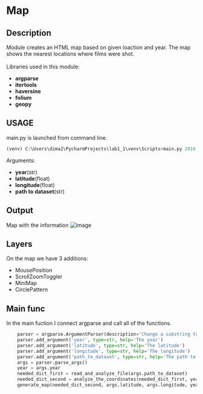 # Map


## Description
Module creates an HTML map based on given loaction and year. The map shows the nearest locations where films were shot.
<br><br>
Libraries used in this module:
 + **argparse**
 + **itertools**
 + **haversine**
 + **folium**
 + **geopy**
## USAGE
main.py is launched from command line.
```python
(venv) C:\Users\dima2\PycharmProjects\lab1_1\venv\Scripts>main.py 2016 49.83826 24.02324 locations.list
```
Arguments:
 + **year**(str)
 + **latitude**(float)
 + **longitude**(float)
 + **path to dataset**(str)
## Output
Map with the information
![image](https://user-images.githubusercontent.com/92580268/153600019-241fc20a-946f-4e1e-aef2-b42f13177c58.png)
## Layers
On the map we have 3 additions:
  + MousePosition
  + ScrollZoomToggler
  + MiniMap
  + CirclePattern
## Main func
In the main fuction I connect argparse and call all of the functions.
```python
    parser = argparse.ArgumentParser(description='Change a substring to another one')
    parser.add_argument('year', type=str, help='The year')
    parser.add_argument('latitude', type=str, help='The latitude')
    parser.add_argument('longitude', type=str, help='The longitude')
    parser.add_argument('path_to_dataset', type=str, help='The path to a file')
    args = parser.parse_args()
    year = args.year
    needed_dict_first = read_and_analyze_file(args.path_to_dataset)
    needed_dict_second = analyze_the_coordinates(needed_dict_first, year, args.latitude, args.longitude)
    generate_map(needed_dict_second, args.latitude, args.longitude, year, args.path_to_dataset)
```

